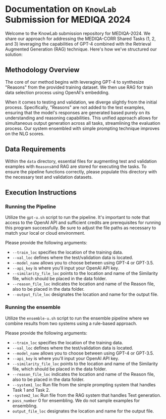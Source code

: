 # Documentation on ```KnowLab``` Submission for MEDIQA 2024 

Welcome to the KnowLab submission repository for MEDIQA-2024. We share our approach for addressing the MEDIQA-CORR Shared Tasks (1, 2, and 3) leveraging the capabilities of GPT-4 combined with the Retrieval Augmented Generation (RAG) technique. Here's how we've structured our solution:

## Methodology Overview

The core of our method begins with leveraging GPT-4 to synthesize "Reasons" from the provided training dataset. We then use RAG for  train data selection process using OpenAI's embedding.

When it comes to testing and validation, we diverge slightly from the initial process. Specifically, "Reasons" are not added to the test examples, ensuring that the model's responses are generated based purely on its understanding and reasoning capabilities. This unified approach allows for simultaneous output generation across all tasks, streamlining the evaluation process. Our system ensembled with simple prompting technique improves on the NLG scores.

## Data Requirements

Within the `data` directory, essential files for augmenting test and validation examples with ```Reasons```and RAG are stored for executing the tasks. To ensure the pipeline functions correctly, please populate this directory with the necessary test and validation datasets.

## Execution Instructions

### Running the Pipeline

Utilize the `gpt-u.sh` script to run the pipeline. It's important to note that access to the OpenAI API and sufficient credits are prerequisites for running this program successfully. Be sure to adjust the file paths as necessary to match your local or cloud environment.

Please provide the following arguments:

- `--train_loc` specifies the location of the training data.
- `--val_loc` defines where the test/validation data is located.
- `--model_name` allows you to choose between using GPT-4 or GPT-3.5.
- `--api_key` is where you'll input your OpenAI API key.
- `--similarity_file_loc` points to the location and name of the Similarity file, which should be placed in the data folder.
- `--reason_file_loc` indicates the location and name of the Reason file, also to be placed in the data folder.
- `--output_file_loc` designates the location and name for the output file.

### Running the ensemble 

Utilize the `ensemble-u.sh` script to run the ensemble pipeline where we combine results from two systems using a rule-based approach.

Please provide the following arguments:
- `--train_loc` specifies the location of the training data.
- `--val_loc` defines where the test/validation data is located.
- `--model_name` allows you to choose between using GPT-4 or GPT-3.5.
- `--api_key` is where you'll input your OpenAI API key.
- `--similarity_file_loc` points to the location and name of the Similarity file, which should be placed in the data folder.
- `--reason_file_loc` indicates the location and name of the Reason file, also to be placed in the data folder.
- `--system1_loc`  Run file from the simple prompting system that handles Task 1 and Task 2.
- `-system2_loc` Run file from the RAG system that handles Text generation. 
- `pass_number` 0 for ensembling. We do not sample examples for ensembling. 
- `output_file_loc` designates the location and name for the output file.